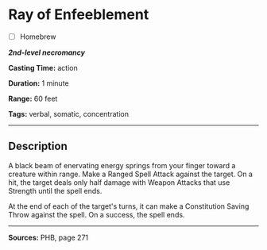 # Ray of Enfeeblement

- [ ] Homebrew

***2nd-level necromancy***

**Casting Time:** action

**Duration:** 1 minute

**Range:** 60 feet

**Tags:** verbal, somatic, concentration

---

## Description
A black beam of enervating energy springs from your finger toward a creature within range.
Make a Ranged Spell Attack against the target.
On a hit, the target deals only half damage with Weapon Attacks that use Strength until the spell ends.

At the end of each of the target's turns, it can make a Constitution Saving Throw against the spell.
On a success, the spell ends.

---

**Sources:** PHB, page 271
